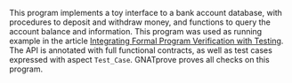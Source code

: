 This program implements a toy interface to a bank account database, with
procedures to deposit and withdraw money, and functions to query the account
balance and information. This program was used as running example in the article
[Integrating Formal Program Verification with
Testing](http://www.adacore.com/uploads_gems/Hi-Lite_ERTS-2012.pdf). The API is
annotated with full functional contracts, as well as test cases expressed with
aspect `Test_Case`. GNATprove proves all checks on this program.
